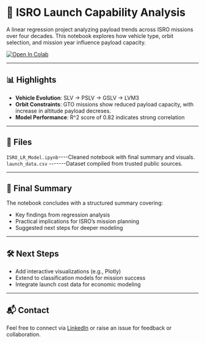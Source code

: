 # 🚀 ISRO Launch Capability Analysis

A linear regression project analyzing payload trends across ISRO missions over four decades. This notebook explores how vehicle type, orbit selection, and mission year influence payload capacity.

[![Open In Colab](https://colab.research.google.com/assets/colab-badge.svg)](https://colab.research.google.com/github/AshokYarabati/ISRO-LR-Analysis/blob/main/ISRO_LR_Model.ipynb)

---
## 📊 Highlights
- **Vehicle Evolution**: SLV → PSLV → GSLV → LVM3
- **Orbit Constraints**: GTO missions show reduced payload capacity, with increase in altitude payload decreses.
- **Model Performance**: R^2 score of 0.82 indicates strong correlation
  
---
## 📁 Files
`ISRO_LR_Model.ipynb`----Cleaned notebook with final summary and visuals.
`launch_data.csv` -------Dataset compiled from trusted public sources.

---
## 🧾 Final Summary
The notebook concludes with a structured summary covering:
- Key findings from regression analysis
- Practical implications for ISRO’s mission planning
- Suggested next steps for deeper modeling

---
## 🛠️ Next Steps
- Add interactive visualizations (e.g., Plotly)
- Extend to classification models for mission success
- Integrate launch cost data for economic modeling

---
## 📬 Contact
Feel free to connect via [LinkedIn](https://www.linkedin.com/in/ashok-yarabati-b0753b383) or raise an issue for feedback or collaboration.
